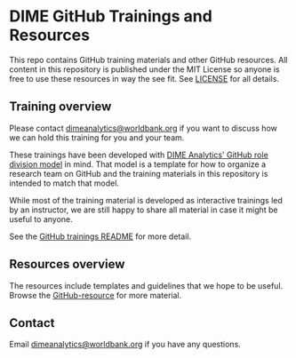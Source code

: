 # DIME GitHub Trainings and Resources

This repo contains GitHub training materials and other GitHub resources. All content in this repository is published under the MIT License so anyone is free to use these resources in way the see fit. See [LICENSE](https://github.com/worldbank/dime-github-trainings/blob/master/LICENSE) for all details.

## Training overview
Please contact dimeanalytics@worldbank.org if you want to discuss how we can hold this training for you and your team.

These trainings have been developed with [DIME Analytics' GitHub role division model](https://github.com/worldbank/dime-github-trainings/blob/master/GitHub-resources/DIME-GitHub-Roles/DIME-GitHub-roles.md) in mind. That model is a template for how to organize a research team on GitHub and the training materials in this repository is intended to match that model.

While most of the training material is developed as interactive trainings led by an instructor, we are still happy to share all material in case it might be useful to anyone.

See the [GitHub trainings README](https://github.com/worldbank/dime-github-trainings/tree/master/GitHub-trainings) for more detail.

## Resources overview

The resources include templates and guidelines that we hope to be useful. Browse the [GitHub-resource](https://github.com/worldbank/dime-github-trainings/tree/master/GitHub-resources) for more material.

## Contact

Email dimeanalytics@worldbank.org if you have any questions.
